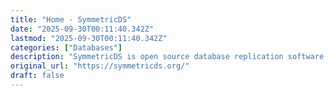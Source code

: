 ```yaml
---
title: "Home - SymmetricDS"
date: "2025-09-30T00:11:40.342Z"
lastmod: "2025-09-30T00:11:40.342Z"
categories: ["Databases"]
description: "SymmetricDS is open source database replication software that focuses on features and cross platform compatibility."
original_url: "https://symmetricds.org/"
draft: false
---
```

